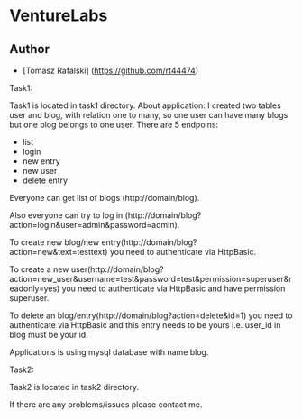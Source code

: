 # VentureLabs
 
## Author
- [Tomasz Rafalski] (https://github.com/rt44474)


Task1:

Task1 is located in task1 directory.
About application:
I created two tables user and blog, with relation one to many, so one user can have many blogs but one blog belongs to one user.
There are 5 endpoins:
- list
- login
- new entry
- new user
- delete entry


Everyone can get list of blogs (http://domain/blog).

Also everyone can try to log in (http://domain/blog?action=login&user=admin&password=admin).

To create new blog/new entry(http://domain/blog?action=new&text=testtext) you need to authenticate via HttpBasic.

To create a new user(http://domain/blog?
action=new_user&username=test&password=test&permission=superuser&readonly=yes) you need to authenticate via HttpBasic and have permission superuser.

To delete an blog/entry(http://domain/blog?action=delete&id=1) you need to authenticate via HttpBasic and this entry needs to be yours i.e. 
user_id in blog must be your id.

Applications is using mysql database with name blog.

Task2:

Task2 is located in task2 directory.

If there are any problems/issues please contact me.
